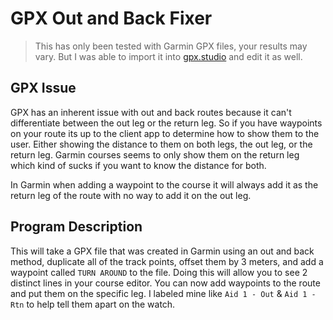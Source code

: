 # GPX Out and Back Fixer

> This has only been tested with Garmin GPX files, your results may vary. But I was able to import it into [gpx.studio](https://gpx.studio/) and edit it as well.

## GPX Issue

GPX has an inherent issue with out and back routes because it can't differentiate between the out leg or the return leg. So if you have waypoints on your route its up to the client app to determine how to show them to the user. Either showing the distance to them on both legs, the out leg, or the return leg. Garmin courses seems to only show them on the return leg which kind of sucks if you want to know the distance for both.

In Garmin when adding a waypoint to the course it will always add it as the return leg of the route with no way to add it on the out leg.

## Program Description

This will take a GPX file that was created in Garmin using an out and back method, duplicate all of the track points, offset them by 3 meters, and add a waypoint called `TURN AROUND` to the file. Doing this will allow you to see 2 distinct lines in your course editor. You can now add waypoints to the route and put them on the specific leg. I labeled mine like `Aid 1 - Out` & `Aid 1 - Rtn` to help tell them apart on the watch.
